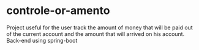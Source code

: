 # controle-or-amento
Project useful for the user  track the amount of money that will be paid out of the current account and the amount that will arrived on  his account.
Back-end using spring-boot
